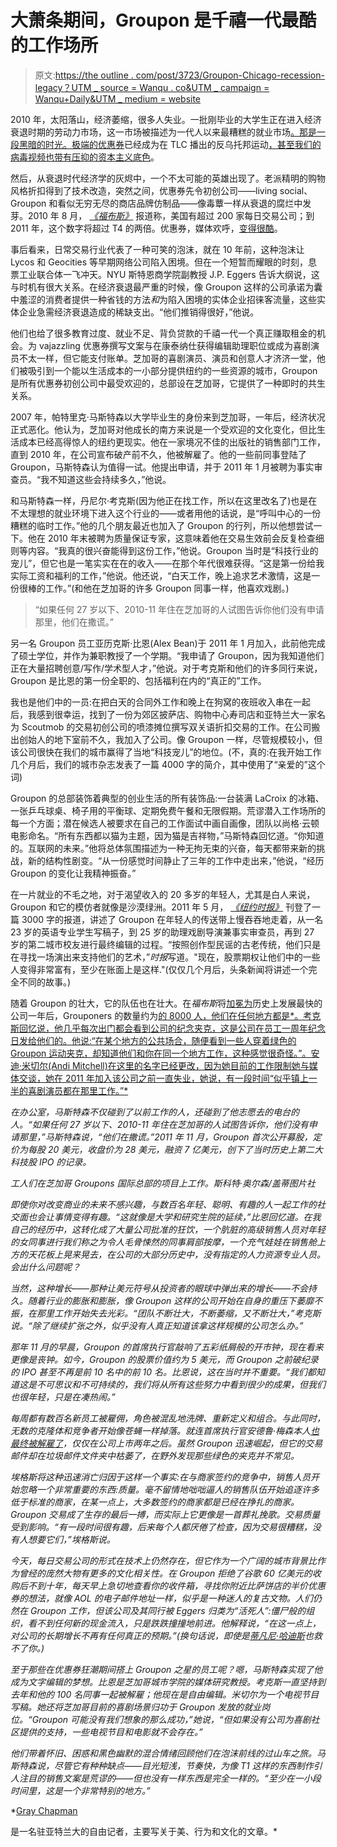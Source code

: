 # 大萧条期间，Groupon 是千禧一代最酷的工作场所

> 原文:[https://the outline . com/post/3723/Groupon-Chicago-recession-legacy？UTM _ source = Wanqu . co&UTM _ campaign = Wanqu+Daily&UTM _ medium = website](https://theoutline.com/post/3723/groupon-chicago-recession-legacy?utm_source=wanqu.co&utm_campaign=Wanqu+Daily&utm_medium=website)

2010 年，太阳落山，经济萎缩，很多人失业。一批刚毕业的大学生正在进入经济衰退时期的劳动力市场，这一市场被描述为一代人以来最糟糕的就业市场[。那是一段黑暗的时光。极端的](http://www.epi.org/press/class_of_2010_faces_worst_job_market_in_a_generation_says_epi_report/)[优惠券](https://trends.google.com/trends/explore?date=all&q=couponing)已经成为在 TLC 播出的反乌托邦运动[，甚至我们的病毒视频也带有](https://en.wikipedia.org/wiki/Extreme_Couponing)[压抑的资本主义底色](http://knowyourmeme.com/memes/the-rent-is-too-damn-high-jimmy-mcmillan)。

然后，从衰退时代经济学的灰烬中，一个不太可能的英雄出现了。老派精明的购物风格折扣得到了技术改造，突然之间，优惠券先令初创公司——living social、Groupon 和看似无穷无尽的商店品牌仿制品——像毒蕈一样从衰退的腐烂中发芽。2010 年 8 月， [*《福布斯》*](https://www.forbes.com/forbes/2010/0830/entrepreneurs-groupon-facebook-twitter-next-web-phenom.html#20d442e94c2e) 报道称，美国有超过 200 家每日交易公司；到 2011 年，这个数字将超过 T4 的两倍。优惠券，媒体欢呼，[变得很酷](http://business.time.com/2011/06/06/how-the-coupon-lost-its-dorky-penny-pinching-stigma/)。

事后看来，日常交易行业代表了一种可笑的泡沫，就在 10 年前，这种泡沫让 Lycos 和 Geocities 等早期网络公司陷入困境。但在一个短暂而耀眼的时刻，息票工业联合体一飞冲天。NYU 斯特恩商学院副教授 J.P. Eggers 告诉大纲说，这与时机有很大关系。在经济衰退最严重的时候，像 Groupon 这样的公司承诺为囊中羞涩的消费者提供一种省钱的方法*和*为陷入困境的实体企业招徕客流量，这些实体企业急需经济衰退造成的稀缺支出。“他们推销得很好，”他说。

他们也给了很多教育过度、就业不足、背负贷款的千禧一代一个真正赚取租金的机会。为 vajazzling 优惠券撰写文案与在康泰纳仕获得编辑助理职位或成为喜剧演员不太一样，但它能支付账单。芝加哥的喜剧演员、演员和创意人才济济一堂，他们被吸引到一个能以生活成本的一小部分提供纽约的一些资源的城市，Groupon 是所有优惠券初创公司中最受欢迎的，总部设在芝加哥，它提供了一种即时的共生关系。

2007 年，帕特里克·马斯特森以大学毕业生的身份来到芝加哥，一年后，经济状况正式恶化。他认为，芝加哥对他成长的南方来说是一个受欢迎的文化变化，但比生活成本已经高得惊人的纽约更现实。他在一家境况不佳的出版社的销售部门工作，直到 2010 年，在公司宣布破产前不久，他被解雇了。他的一些前同事登陆了 Groupon，马斯特森认为值得一试。他提出申请，并于 2011 年 1 月被聘为事实审查员。“我不知道这些会持续多久，”他说。

和马斯特森一样，丹尼尔·考克斯(因为他正在找工作，所以在这里改名了)也是在不太理想的就业环境下进入这个行业的——或者用他的话说，是“呼叫中心的一份糟糕的临时工作。”他的几个朋友最近也加入了 Groupon 的行列，所以他想尝试一下。他在 2010 年末被聘为质量保证专家，这意味着他在交易生效前会反复检查细则等内容。“我真的很兴奋能得到这份工作，”他说。Groupon 当时是“科技行业的宠儿”，但它也是一笔实实在在的收入——在那个年代很难获得。“这是第一份给我实际工资和福利的工作，”他说。他还说，“白天工作，晚上追求艺术激情，这是一份很棒的工作。”(和他在芝加哥的许多 Groupon 同事一样，他喜欢戏剧。)

> “如果任何 27 岁以下、2010-11 年住在芝加哥的人试图告诉你他们没有申请那里，他们在撒谎。”

另一名 Groupon 员工亚历克斯·比恩(Alex Bean)于 2011 年 1 月加入，此前他完成了硕士学位，并作为兼职教授了一个学期。“我申请了 Groupon，因为我知道他们正在大量招聘创意/写作/学术型人才，”他说。对于考克斯和他们的许多同行来说，Groupon 是比恩的第一份全职的、包括福利在内的“真正的”工作。

我也是他们中的一员:在把白天的合同外工作和晚上在狗窝的夜班收入串在一起后，我感到很幸运，找到了一份为郊区披萨店、购物中心寿司店和亚特兰大一家名为 Scoutmob 的交易初创公司的喷漆摊位撰写双关语折扣交易的工作。在公司搬出创始人的地下室前不久，我加入了公司。像 Groupon 一样，尽管规模较小，但该公司很快在我们的城市赢得了当地“科技宠儿”的地位。(不，真的:在我开始工作几个月后，我们的城市杂志发表了一篇 4000 字的简介，其中使用了“亲爱的”这个词)

Groupon 的总部装饰着典型的创业生活的所有装饰品:一台装满 LaCroix 的冰箱、一张乒乓球桌、椅子用的平衡球、定期免费午餐和无限假期。荒谬潜入工作场所的每一个方面；潜在候选人被要求在自己的工作面试中画自画像，团队以尚格·云顿电影命名。“所有东西都以猫为主题，因为猫是吉祥物，”马斯特森回忆道。“你知道的。互联网的未来。”他将总体氛围描述为一种无拘无束的兴奋，每天都带来新的挑战，新的结构性剧变。“从一份感觉时间静止了三年的工作中走出来，”他说，“经历 Groupon 的变化让我精神振奋。”

在一片就业的不毛之地，对于渴望收入的 20 多岁的年轻人，尤其是白人来说，Groupon 和它的模仿者就像是沙漠绿洲。2011 年 5 月， [*《纽约时报》*](http://www.nytimes.com/2011/05/29/business/29groupon.html?_r=1) 刊登了一篇 3000 字的报道，讲述了 Groupon 在年轻人的传送带上慢吞吞地走着，从一名 23 岁的英语专业学生写稿子，到 25 岁的助理戏剧导演兼事实审查员，再到 27 岁的第二城市校友进行最终编辑的过程。“按照创作型民谣的古老传统，他们只是在寻找一场演出来支持他们的艺术，”*时报*写道。"现在，股票期权让他们中的一些人变得非常富有，至少在账面上是这样."(仅仅几个月后，头条新闻将讲述一个完全不同的故事。)

随着 Groupon 的壮大，它的队伍也在壮大。在*福布斯*将[加冕为](https://www.forbes.com/forbes/2010/0830/entrepreneurs-groupon-facebook-twitter-next-web-phenom.html#6fed69524c2e)历史上发展最快的公司一年后，Grouponers 的数量约为[的 8000 人，他们在任何地方都是*。考克斯回忆说，他几乎每次出门都会看到公司的纪念夹克，这是公司在员工一周年纪念日发给他们的。他说:“在某个地方的公共场合，随便看到一些人穿着绿色的 Groupon 运动夹克，却知道他们和你在同一个地方工作，这种感觉很奇怪。”。安迪·米切尔(Andi Mitchell)在这里的名字已经更改，因为她目前的工作限制她与媒体交谈，她在 2011 年加入该公司之前一直失业，她说，有一段时间“似乎镇上一半的喜剧演员都在那里工作。”*](https://techcrunch.com/2011/06/01/groupon-8000-employees-salesmen/)

*在办公室，马斯特森不仅碰到了以前工作的人，还碰到了他志愿去的电台的人。“如果任何 27 岁以下、2010-11 年住在芝加哥的人试图告诉你，他们没有申请那里，”马斯特森说，“他们在撒谎。”2011 年 11 月，Groupon 首次公开募股，定价为每股 20 美元，收盘价为 28 美元，融资 7 亿美元，创下了当时历史上第二大科技股 IPO 的记录。*

*工人们在芝加哥 Groupons 国际总部的项目上工作。斯科特·奥尔森/盖蒂图片社*

*即使你对改变商业的未来不感兴趣，与数百名年轻、聪明、有趣的人一起工作的社交面也会让事情变得有趣。“这就像是大学和研究生院的延续，”比恩回忆道。在我自己的经历中，这转化成了大量公司批准的狂饮，一个肮脏的高级销售人员对年轻的女同事进行我们称之为令人毛骨悚然的同事肩部按摩，一个充气娃娃在销售舱上方的天花板上晃来晃去，在公司的大部分历史中，没有指定的人力资源专业人员。会出什么问题呢？*

*当然，这种增长——那种让美元符号从投资者的眼球中弹出来的增长——不会持久。随着行业的膨胀和膨胀，像 Groupon 这样的公司开始在自身的重压下萎靡不振，在那里工作开始失去光彩。“团队不断壮大，不断萎缩，又不断壮大，”考克斯说。“除了继续扩张之外，似乎没有人真正知道该拿这样规模的公司怎么办。”*

*那年 11 月的早晨，Groupon 的首席执行官敲响了五彩纸屑般的开市钟，现在看来更像是丧钟。如今，Groupon 的股票价值约为 5 美元，而 Groupon 之前破纪录的 IPO 甚至不再是前 10 名中的前 10 名。比恩说，这在当时并不重要。“我们都知道这是不可思议和不可持续的，我们将从所有这些努力中看到很少的成果，但我们也很年轻，只是在凑热闹。”*

*每周都有数百名新员工被雇佣，角色被混乱地洗牌、重新定义和组合。与此同时，无数的克隆体和竞争者开始像苍蝇一样掉落。就连首席执行官安德鲁·梅森本人[也最终被解雇了](http://allthingsd.com/20130228/groupon-dumps-andrew-mason-as-ceo/)，仅仅在公司上市两年之后。虽然 Groupon 迅速崛起，但它的交易邮件却在垃圾邮件文件夹中枯萎了，在野外发现那些绿色的夹克并不常见。*

*埃格斯将这种迅速消亡归因于这样一个事实:在与商家签约的竞争中，销售人员开始忽略一个非常重要的东西:质量。毫不留情地咄咄逼人的销售队伍开始追逐许多低于标准的商家，在某一点上，大多数签约的商家都是已经在挣扎的商家。Groupon 交易成了生存的最后一搏，而实际上它更像是一首葬礼挽歌。交易质量受到影响。“有一段时间很有趣，后来每个人都厌倦了检查，因为交易很糟糕，没有人想要它们，”埃格斯说。*

*今天，每日交易公司的形式在技术上仍然存在，但它作为一个广阔的城市背景比作为曾经的庞然大物有更多的文化相关性。在 Groupon 拒绝了谷歌 60 亿美元的收购后不到十年，每天早上急切地查看你的收件箱，寻找你附近比萨饼店的半价优惠券的想法，就像 AOL 的电子邮件地址一样，似乎是一种迷人的复古文物。人们仍然在 Groupon 工作，但该公司及其同行被 Eggers 归类为“活死人”:僵尸般的组织，看不到任何新的现金流入，只是跌跌撞撞地前进。他解释说，“在这一点上，对公司的长期增长不再有任何真正的预期。”(换句话说，即使是[蒂凡尼·哈迪斯](https://www.cnn.com/2018/01/15/entertainment/tiffany-haddish-groupon/index.html)也救不了你。)*

*至于那些在优惠券狂潮期间搭上 Groupon 之星的员工呢？嗯，马斯特森实现了他成为文字编辑的梦想。比恩是芝加哥城市学院的媒体研究教授。考克斯一直坚持到去年和他的 100 名同事一起被解雇；他现在是自由编辑。米切尔为一个电视节目写稿。她还将芝加哥目前的喜剧场景归功于 Groupon 发放的就业岗位。“Groupon 可能没有我们想象的那么成功，”她说，“但如果没有公司为喜剧社区提供的支持，一些电视节目和电影就不会存在。”*

*他们带着怀旧、困惑和黑色幽默的混合情绪回顾他们在泡沫前线的过山车之旅。马斯特森说，尽管它有种种缺点——目光短浅，节奏快，为像 T1 这样的东西制作引人注目的销售文案是荒谬的——但也没有一样东西是完全一样的。“至少在一小段时间里，这是一个非常特别的地方。”*

*[Gray Chapman](https://twitter.com/grayhchapman)

是一名驻亚特兰大的自由记者，主要写关于美、行为和文化的文章。*